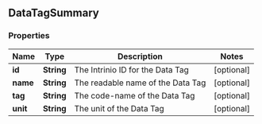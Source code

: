 
## DataTagSummary

### Properties
Name | Type | Description | Notes
------------ | ------------- | ------------- | -------------
**id** | **String** | The Intrinio ID for the Data Tag |  [optional]
**name** | **String** | The readable name of the Data Tag |  [optional]
**tag** | **String** | The code-name of the Data Tag |  [optional]
**unit** | **String** | The unit of the Data Tag |  [optional]



